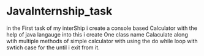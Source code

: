 # JavaInternship_task
in the First task of my interShip i create a console based Calculator with the help of java langauge 
into this i create One class name Calaculate along wtih multiple methods of simple calculator
with using the do while loop with swtich case for the until i exit from it.
